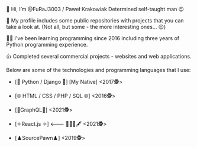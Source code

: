 👋 Hi, I’m @FuRaJ3003 / Paweł Krakowiak
Determined self-taught man 😉

👀 My profile includes some public repositories with projects that you can take a look at.
(Not all, but some - the more interesting ones... 😉)

👨‍💻 I've been learning programming since 2016 including three years
of Python programming experience.

👍 Completed several commercial projects - websites and web applications.

Below are some of the technologies and programming languages that I use:
- [🐍 Python / Django 🐍] [My Native] <2017🕵️>
- [🌐 HTML / CSS / PHP / SQL 🌐] <2016🕵️>

- [🌸GraphQL🌸] <2021🕵️>
- [⚛️React.js ⚛️] <--- 👨‍🎓📖🖋️ <2021🕵️>

- [♟️SourcePawn♟️] <2019🕵️>



<!---
FuRaJ3003/FuRaJ3003 is a ✨ special ✨ repository because its `README.md` (this file) appears on your GitHub profile.
You can click the Preview link to take a look at your changes.
--->

